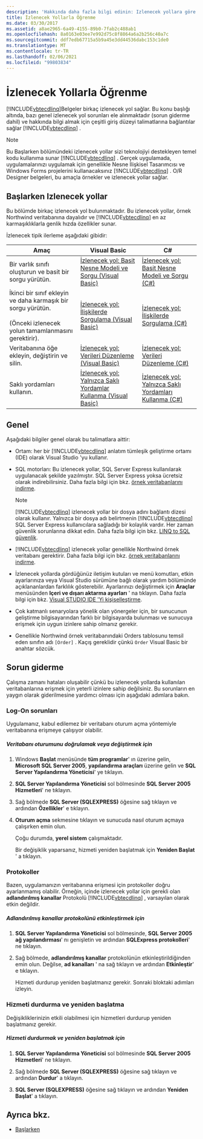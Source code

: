 ```yaml
---
description: 'Hakkında daha fazla bilgi edinin: Izlenecek yollara göre öğrenme'
title: İzlenecek Yollarla Öğrenme
ms.date: 03/30/2017
ms.assetid: a8ae2965-6a49-4155-89b0-7fab2c488ab1
ms.openlocfilehash: 8a0163e03ee7e992d75c8f8864a6a2b256c40a7c
ms.sourcegitcommit: ddf7edb67715a5b9a45e3dd44536dabc153c1de0
ms.translationtype: MT
ms.contentlocale: tr-TR
ms.lasthandoff: 02/06/2021
ms.locfileid: "99803834"
---
```

# <a name="learning-by-walkthroughs"></a>İzlenecek Yollarla Öğrenme

[!INCLUDE[vbtecdlinq](../../../../../../includes/vbtecdlinq-md.md)]Belgeler birkaç izlenecek yol sağlar. Bu konu başlığı altında, bazı genel izlenecek yol sorunları ele alınmaktadır (sorun giderme dahil) ve hakkında bilgi almak için çeşitli giriş düzeyi talimatlarına bağlantılar sağlar [!INCLUDE[vbtecdlinq](../../../../../../includes/vbtecdlinq-md.md)] .  
  
> [!NOTE]
> Bu Başlarken bölümündeki izlenecek yollar sizi teknolojiyi destekleyen temel kodu kullanıma sunar [!INCLUDE[vbtecdlinq](../../../../../../includes/vbtecdlinq-md.md)] . Gerçek uygulamada, uygulamalarınızı uygulamak için genellikle Nesne İlişkisel Tasarımcısı ve Windows Forms projelerini kullanacaksınız [!INCLUDE[vbtecdlinq](../../../../../../includes/vbtecdlinq-md.md)] . O/R Designer belgeleri, bu amaçla örnekler ve izlenecek yollar sağlar.  
  
## <a name="getting-started-walkthroughs"></a>Başlarken Izlenecek yollar  

 Bu bölümde birkaç izlenecek yol bulunmaktadır. Bu izlenecek yollar, örnek Northwind veritabanına dayalıdır ve [!INCLUDE[vbtecdlinq](../../../../../../includes/vbtecdlinq-md.md)] en az karmaşıklıklarla genlik hızda özellikler sunar.  
  
 İzlenecek tipik ilerleme aşağıdaki gibidir:  
  
|Amaç|Visual Basic|C#|  
|---------------|------------------|---------|  
|Bir varlık sınıfı oluşturun ve basit bir sorgu yürütün.|[İzlenecek yol: Basit Nesne Modeli ve Sorgu (Visual Basic)](walkthrough-simple-object-model-and-query-visual-basic.md)|[İzlenecek yol: Basit Nesne Modeli ve Sorgu (C#)](walkthrough-simple-object-model-and-query-csharp.md)|  
|İkinci bir sınıf ekleyin ve daha karmaşık bir sorgu yürütün.<br /><br /> (Önceki izlenecek yolun tamamlanmasını gerektirir).|[İzlenecek yol: İlişkilerde Sorgulama (Visual Basic)](walkthrough-querying-across-relationships-visual-basic.md)|[İzlenecek yol: İlişkilerde Sorgulama (C#)](walkthrough-querying-across-relationships-csharp.md)|  
|Veritabanına öğe ekleyin, değiştirin ve silin.|[İzlenecek yol: Verileri Düzenleme (Visual Basic)](walkthrough-manipulating-data-visual-basic.md)|[İzlenecek yol: Verileri Düzenleme (C#)](walkthrough-manipulating-data-csharp.md)|  
|Saklı yordamları kullanın.|[İzlenecek yol: Yalnızca Saklı Yordamlar Kullanma (Visual Basic)](walkthrough-using-only-stored-procedures-visual-basic.md)|[İzlenecek yol: Yalnızca Saklı Yordamları Kullanma (C#)](walkthrough-using-only-stored-procedures-csharp.md)|  
  
## <a name="general"></a>Genel  

 Aşağıdaki bilgiler genel olarak bu talimatlara aittir:  
  
- Ortam: her bir [!INCLUDE[vbtecdlinq](../../../../../../includes/vbtecdlinq-md.md)] anlatım tümleşik geliştirme ortamı (IDE) olarak Visual Studio 'yu kullanır.  
  
- SQL motorları: Bu izlenecek yollar, SQL Server Express kullanılarak uygulanacak şekilde yazılmıştır. SQL Server Express yoksa ücretsiz olarak indirebilirsiniz. Daha fazla bilgi için bkz. [örnek veritabanlarını indirme](downloading-sample-databases.md).  
  
    > [!NOTE]
    > [!INCLUDE[vbtecdlinq](../../../../../../includes/vbtecdlinq-md.md)] izlenecek yollar bir dosya adını bağlantı dizesi olarak kullanır. Yalnızca bir dosya adı belirtmenin [!INCLUDE[vbtecdlinq](../../../../../../includes/vbtecdlinq-md.md)] SQL Server Express kullanıcılara sağladığı bir kolaylık vardır. Her zaman güvenlik sorunlarına dikkat edin. Daha fazla bilgi için bkz. [LINQ to SQL güvenlik](security-in-linq-to-sql.md).  
  
- [!INCLUDE[vbtecdlinq](../../../../../../includes/vbtecdlinq-md.md)] izlenecek yollar genellikle Northwind örnek veritabanı gerektirir. Daha fazla bilgi için bkz. [örnek veritabanlarını indirme](downloading-sample-databases.md).  
  
- İzlenecek yollarda gördüğünüz iletişim kutuları ve menü komutları, etkin ayarlarınıza veya Visual Studio sürümüne bağlı olarak yardım bölümünde açıklananlardan farklılık gösterebilir. Ayarlarınızı değiştirmek için **Araçlar** menüsünden **Içeri ve dışarı aktarma ayarları** ' na tıklayın. Daha fazla bilgi için bkz. [Visual STUDIO IDE 'Yi kişiselleştirme](/visualstudio/ide/personalizing-the-visual-studio-ide).  
  
- Çok katmanlı senaryolara yönelik olan yönergeler için, bir sunucunun geliştirme bilgisayarından farklı bir bilgisayarda bulunması ve sunucuya erişmek için uygun izinlere sahip olmanız gerekir.  
  
- Genellikle Northwind örnek veritabanındaki Orders tablosunu temsil eden sınıfın adı `[Order]` . Kaçış gereklidir çünkü `Order` Visual Basic bir anahtar sözcük.  
  
## <a name="troubleshooting"></a>Sorun giderme  

 Çalışma zamanı hataları oluşabilir çünkü bu izlenecek yollarda kullanılan veritabanlarına erişmek için yeterli izinlere sahip değilsiniz. Bu sorunların en yaygın olarak giderilmesine yardımcı olması için aşağıdaki adımlara bakın.  
  
### <a name="log-on-issues"></a>Log-On sorunları  

 Uygulamanız, kabul edilemez bir veritabanı oturum açma yöntemiyle veritabanına erişmeye çalışıyor olabilir.  
  
##### <a name="to-verify-or-change-the-database-log-on"></a>Veritabanı oturumunu doğrulamak veya değiştirmek için  
  
1. Windows **Başlat** menüsünde **tüm programlar**' ın üzerine gelin, **Microsoft SQL Server 2005**, **yapılandırma araçları** üzerine gelin ve **SQL Server Yapılandırma Yöneticisi**' ye tıklayın.  
  
2. **SQL Server Yapılandırma Yöneticisi** sol bölmesinde **SQL Server 2005 Hizmetleri**' ne tıklayın.  
  
3. Sağ bölmede **SQL Server (SQLEXPRESS)** öğesine sağ tıklayın ve ardından **Özellikler**' e tıklayın.  
  
4. **Oturum açma** sekmesine tıklayın ve sunucuda nasıl oturum açmaya çalışırken emin olun.  
  
     Çoğu durumda, **yerel sistem** çalışmaktadır.  
  
     Bir değişiklik yaparsanız, hizmeti yeniden başlatmak için **Yeniden Başlat** ' a tıklayın.  
  
### <a name="protocols"></a>Protokoller  

 Bazen, uygulamanızın veritabanına erişmesi için protokoller doğru ayarlanmamış olabilir. Örneğin, içinde izlenecek yollar için gerekli olan **adlandırılmış kanallar** Protokolü [!INCLUDE[vbtecdlinq](../../../../../../includes/vbtecdlinq-md.md)] , varsayılan olarak etkin değildir.  
  
##### <a name="to-enable-the-named-pipes-protocol"></a>Adlandırılmış kanallar protokolünü etkinleştirmek için  
  
1. **SQL Server Yapılandırma Yöneticisi** sol bölmesinde, **SQL Server 2005 ağ yapılandırması**' nı genişletin ve ardından **SQLExpress protokolleri**' ne tıklayın.  
  
2. Sağ bölmede, **adlandırılmış kanallar** protokolünün etkinleştirildiğinden emin olun. Değilse, **ad kanalları** ' na sağ tıklayın ve ardından **Etkinleştir**' e tıklayın.  
  
     Hizmeti durdurup yeniden başlatmanız gerekir. Sonraki bloktaki adımları izleyin.  
  
### <a name="stopping-and-restarting-the-service"></a>Hizmeti durdurma ve yeniden başlatma  

 Değişikliklerinizin etkili olabilmesi için hizmetleri durdurup yeniden başlatmanız gerekir.  
  
##### <a name="to-stop-and-restart-the-service"></a>Hizmeti durdurmak ve yeniden başlatmak için  
  
1. **SQL Server Yapılandırma Yöneticisi** sol bölmesinde **SQL Server 2005 Hizmetleri**' ne tıklayın.  
  
2. Sağ bölmede **SQL Server (SQLEXPRESS)** öğesine sağ tıklayın ve ardından **Durdur**' a tıklayın.  
  
3. **SQL Server (SQLEXPRESS)** öğesine sağ tıklayın ve ardından **Yeniden Başlat**' a tıklayın.  
  
## <a name="see-also"></a>Ayrıca bkz.

- [Başlarken](getting-started.md)
